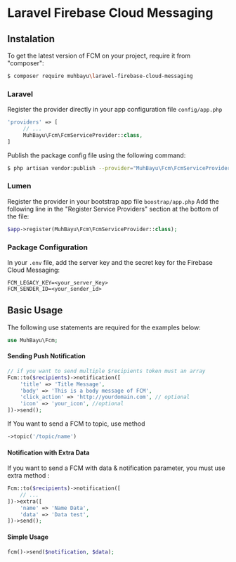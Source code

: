 # Laravel Firebase Cloud Messaging

## Instalation
To get the latest version of FCM on your project, require it from "composer":
```bash
$ composer require muhbayu\laravel-firebase-cloud-messaging
```
### Laravel
Register the provider directly in your app configuration file `config/app.php`
```php
'providers' => [
	 // ...
	 MuhBayu\Fcm\FcmServiceProvider::class,
]
```
Publish the package config file using the following command:
```bash
$ php artisan vendor:publish --provider="MuhBayu\Fcm\FcmServiceProvider"
```
### Lumen
Register the provider in your bootstrap app file `boostrap/app.php`
Add the following line in the "Register Service Providers" section at the bottom of the file:
```php
$app->register(MuhBayu\Fcm\FcmServiceProvider::class);
```

### Package Configuration
In your `.env` file, add the server key and the secret key for the Firebase Cloud Messaging:
```env
FCM_LEGACY_KEY=<your_server_Key>
FCM_SENDER_ID=<your_sender_id>
```
## Basic Usage
The following use statements are required for the examples below:
```php
use MuhBayu\Fcm;
```
#### Sending Push Notification
```php
// if you want to send multiple $recipients token must an array 
Fcm::to($recipients)->notification([
	'title' => 'Title Message',
	'body' => 'This is a body message of FCM',
	'click_action' => 'http://yourdomain.com', // optional
	'icon' => 'your_icon', //optional
])->send();
```
If You want to send a FCM to topic, use method 
```php
->topic('/topic/name')
```
#### Notification with Extra Data
If you want to send a FCM with data & notification parameter, you must use extra method :
```php
Fcm::to($recipients)->notification([
	// ...
])->extra([
	'name' => 'Name Data',
	'data' => 'Data test',
])->send();
```

#### Simple Usage
```php
fcm()->send($notification, $data);
```